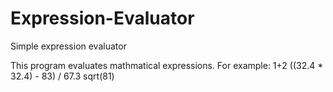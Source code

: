 # Expression-Evaluator
Simple expression evaluator

This program evaluates mathmatical expressions.
For example:
1+2 
((32.4 * 32.4) - 83) / 67.3
sqrt(81) 
